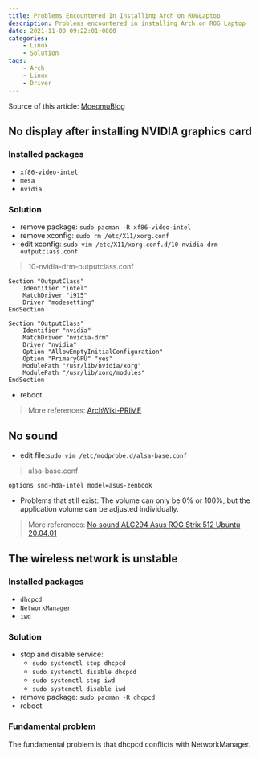 ```yaml
---
title: Problems Encountered In Installing Arch on ROGLaptop
description: Problems encountered in installing Arch on ROG Laptop
date: 2021-11-09 09:22:01+0800
categories:
    - Linux
    - Solution
tags:
    - Arch
    - Linux
    - Driver
---
```


Source of this article: [MoeomuBlog](/posts/problems-encountered-in-installing-arch-on-roglaptop/)

## No display after installing NVIDIA graphics card

### Installed packages

- `xf86-video-intel`
- `mesa`
- `nvidia`

### Solution

- remove package: `sudo pacman -R xf86-video-intel`
- remove xconfig: `sudo rm /etc/X11/xorg.conf`
- edit xconfig: `sudo vim /etc/X11/xorg.conf.d/10-nvidia-drm-outputclass.conf`

> 10-nvidia-drm-outputclass.conf

```text
Section "OutputClass"
    Identifier "intel"
    MatchDriver "i915"
    Driver "modesetting"
EndSection

Section "OutputClass"
    Identifier "nvidia"
    MatchDriver "nvidia-drm"
    Driver "nvidia"
    Option "AllowEmptyInitialConfiguration"
    Option "PrimaryGPU" "yes"
    ModulePath "/usr/lib/nvidia/xorg"
    ModulePath "/usr/lib/xorg/modules"
EndSection
```

- reboot

> More references: [ArchWiki-PRIME](https://wiki.archlinux.org/title/PRIME)

## No sound

- edit file:`sudo vim /etc/modprobe.d/alsa-base.conf`

> alsa-base.conf

```text
options snd-hda-intel model=asus-zenbook
```

- Problems that still exist: The volume can only be 0% or 100%, but the application volume can be adjusted individually.

> More references: [No sound ALC294 Asus ROG Strix 512 Ubuntu 20.04.01](https://askubuntu.com/questions/1276428/no-sound-alc294-asus-rog-strix-512-ubuntu-20-04-01)

## The wireless network is unstable

### Installed packages

- `dhcpcd`
- `NetworkManager`
- `iwd`

### Solution

- stop and disable service:
  - `sudo systemctl stop dhcpcd`
  - `sudo systemctl disable dhcpcd`
  - `sudo systemctl stop iwd`
  - `sudo systemctl disable iwd`
- remove package: `sudo pacman -R dhcpcd`
- reboot

### Fundamental problem

The fundamental problem is that dhcpcd conflicts with NetworkManager.
